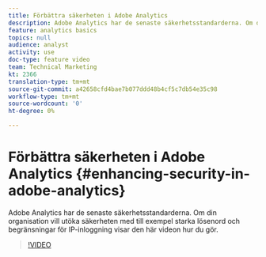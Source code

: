 ```yaml
---
title: Förbättra säkerheten i Adobe Analytics
description: Adobe Analytics har de senaste säkerhetsstandarderna. Om din organisation vill utöka säkerheten med till exempel starka lösenord och begränsningar för IP-inloggning, visar den här videon hur du gör.
feature: analytics basics
topics: null
audience: analyst
activity: use
doc-type: feature video
team: Technical Marketing
kt: 2366
translation-type: tm+mt
source-git-commit: a42658cfd4bae7b077ddd48b4cf5c7db54e35c98
workflow-type: tm+mt
source-wordcount: '0'
ht-degree: 0%

---
```



# Förbättra säkerheten i Adobe Analytics {#enhancing-security-in-adobe-analytics}

Adobe Analytics har de senaste säkerhetsstandarderna. Om din organisation vill utöka säkerheten med till exempel starka lösenord och begränsningar för IP-inloggning visar den här videon hur du gör.

>[!VIDEO](https://video.tv.adobe.com/v/25458/?quality=12)
